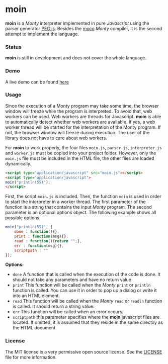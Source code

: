 # moin

**moin** is a *Monty* interpreter implemented in pure *Javascript* using the
parser generator [PEG.js](http://pegjs.org/). Besides the
[moco](https://github.com/MontysCoconut/moco) *Monty* compiler, it is the second
attempt to implement the language.

### Status
**moin** is still in development and does not cover the whole language.

### Demo
A live demo can be found [here](http://htmlpreview.github.io/?https://github.com/cpfr/moin/blob/master/demo.html)

### Usage

Since the execution of a Monty program may take some time, the browser
window will freeze while the program is interpreted. To avoid that, web workers
can be used. Web workers are threads for Javascript. **moin** is able to
automatically detect whether web workers are available. If yes, a web worker
thread will be started for the interpretation of the Monty program. If not,
the browser window will freeze during execution. The user of the library does
not have to care about web workers.

For **moin** to work properly, the four files ``moin.js``, ``parser.js``,
``interpreter.js`` and ``worker.js`` must be copied into your project folder. 
However, only the ``moin.js`` file must be included in the HTML file, the other 
files are loaded dynamically.

```html
<script type="application/javascript" src="moin.js"></script>
<script type="application/javascript">
moin("println(55)");
</script>
```

First, the script ``moin.js`` is included. Then, the function ``moin`` is used 
in order to start the interpreter in a worker thread. The first parameter of 
the function is a string that contains the input *Monty* program. The second 
parameter is an optional options object. The following example shows all 
possible options:

```javascript
moin("println(55)", {
    done : function(){},
    print : function(msg){},
    read : function(){return "";},
    err : function(msg){},
    scriptpath : ""
});
```

**Options:**
- ``done`` A function that is called when the execution of the code is done.
   It should not take any parameters and have no return value
- ``print`` This function will be called when the *Monty* ``print`` or
   ``println`` function is called. You can use it in order to pop up a dialog
   or write it into an HTML element.
- ``read`` This function will be called when the *Monty* ``read`` or ``readln``
   function is called. It should return a string value.
- ``err`` This function will be called when an error occurs.
- ``scriptpath`` this parameter specifies where the **moin** javascript files 
   are located. If omitted, it is assumed that they reside in the same directoy
   as the HTML document.

### License
The MIT license is a very permissive open source license. See the 
[LICENSE](https://github.com/cpfr/moin/blob/master/LICENSE) file for more 
information.